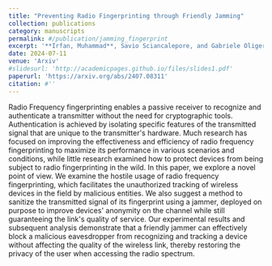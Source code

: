 ```yaml
---
title: "Preventing Radio Fingerprinting through Friendly Jamming"
collection: publications
category: manuscripts
permalink: #/publication/jamming_fingerprint
excerpt: '**Irfan, Muhammad**, Savio Sciancalepore, and Gabriele Oligeri. "Preventing Radio Fingerprinting through Friendly Jamming." arXiv preprint arXiv:2407.08311 (2024).' #using MLA format
date: 2024-07-11
venue: 'Arxiv'
#slidesurl: 'http://academicpages.github.io/files/slides1.pdf'
paperurl: 'https://arxiv.org/abs/2407.08311'
citation: #''
---
```


Radio Frequency fingerprinting enables a passive receiver to recognize and authenticate a transmitter without the need for cryptographic tools. Authentication is achieved by isolating specific features of the transmitted signal that are unique to the transmitter's hardware. Much research has focused on improving the effectiveness and efficiency of radio frequency fingerprinting to maximize its performance in various scenarios and conditions, while little research examined how to protect devices from being subject to radio fingerprinting in the wild. In this paper, we explore a novel point of view. We examine the hostile usage of radio frequency fingerprinting, which facilitates the unauthorized tracking of wireless devices in the field by malicious entities. We also suggest a method to sanitize the transmitted signal of its fingerprint using a jammer, deployed on purpose to improve devices' anonymity on the channel while still guaranteeing the link's quality of service. Our experimental results and subsequent analysis demonstrate that a friendly jammer can effectively block a malicious eavesdropper from recognizing and tracking a device without affecting the quality of the wireless link, thereby restoring the privacy of the user when accessing the radio spectrum.